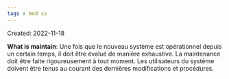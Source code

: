 ```yaml
---
tags : mod cs
---
```

Created: 2022-11-18

**What is maintain**: 
Une fois que le nouveau système est opérationnel depuis un certain temps, il doit être évalué de manière exhaustive. La maintenance doit être faite rigoureusement à tout moment. Les utilisateurs du système doivent être tenus au courant des dernières modifications et procédures.